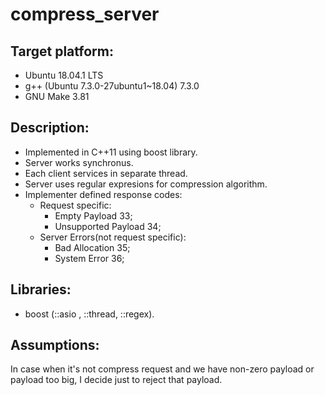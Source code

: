 # compress_server

## Target platform:
  - Ubuntu 18.04.1 LTS
  - g++ (Ubuntu 7.3.0-27ubuntu1~18.04) 7.3.0
  - GNU Make 3.81
  
## Description:
  - Implemented in C++11 using boost library.
  - Server works synchronus.
  - Each client services in separate thread. 
  - Server uses regular expresions for compression algorithm.
  - Implementer defined response codes:
    - Request specific:
      - Empty Payload 33;
      - Unsupported Payload 34;
    - Server Errors(not request specific):
      - Bad Allocation  35;
      - System Error  36;

## Libraries:
  - boost (::asio , ::thread, ::regex).
  
## Assumptions:
  In case when it's not compress request and we have non-zero payload or payload too big,
  I decide just to reject that payload.
  
